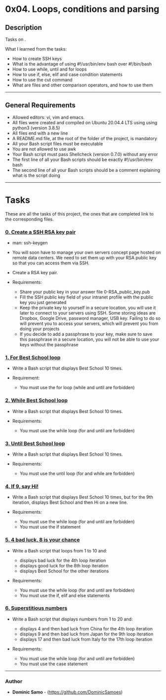 # 0x04. Loops, conditions and parsing

## Description

Tasks on .

What I learned from the tasks:

* How to create SSH keys
* What is the advantage of using #!/usr/bin/env bash over #!/bin/bash
* How to use while, until and for loops
* How to use if, else, elif and case condition statements
* How to use the cut command
* What are files and other comparison operators, and how to use them

---

## General Requirements
* Allowed editors: vi, vim and emacs.
* All files were created and compiled on Ubuntu 20.04.4 LTS using using python3 (version 3.8.5)
* All files end with a new line
* A README.md file, at the root of the folder of the project, is mandatory
* All your Bash script files must be executable
* You are not allowed to use awk
* Your Bash script must pass Shellcheck (version 0.7.0) without any error
* The first line of all your Bash scripts should be exactly #!/usr/bin/env bash
* The second line of all your Bash scripts should be a comment explaining what is the script doing

---

# Tasks

These are all the tasks of this project, the ones that are completed link to the corresponding files.

### [0. Create a SSH RSA key pair](./0-RSA_public_key.pub)
* man: ssh-keygen

* You will soon have to manage your own servers concept page hosted on remote data centers. We need to set them up with your RSA public key so that you can access them via SSH.

* Create a RSA key pair.

* Requirements:

	- Share your public key in your answer file 0-RSA_public_key.pub
	- Fill the SSH public key field of your intranet profile with the public key you just generated
	- Keep the private key to yourself in a secure location, you will use it later to connect to your servers using SSH. Some storing ideas are Dropbox, Google Drive, password manager, USB key. Failing to do so will prevent you to access your servers, which will prevent you from doing your projects
	- If you decide to add a passphrase to your key, make sure to save this passphrase in a secure location, you will not be able to use your keys without the passphrase 


### [1. For Best School loop](./1-for_best_school)
* Write a Bash script that displays Best School 10 times.

* Requirement:

	- You must use the for loop (while and until are forbidden)

### [2. While Best School loop](./2-while_best_school)
* Write a Bash script that displays Best School 10 times.

* Requirements:

	- You must use the while loop (for and until are forbidden)

### [3. Until Best School loop](./3-until_best_school)
* Write a Bash script that displays Best School 10 times.

* Requirements:

	- You must use the until loop (for and while are forbidden)

### [4. If 9, say Hi!](./4-if_9_say_hi)
* Write a Bash script that displays Best School 10 times, but for the 9th iteration, displays Best School and then Hi on a new line.

* Requirements:

	- You must use the while loop (for and until are forbidden)
	- You must use the if statement

### [5. 4 bad luck, 8 is your chance](./5-4_bad_luck_8_is_your_chance)
* Write a Bash script that loops from 1 to 10 and:

	- displays bad luck for the 4th loop iteration
	- displays good luck for the 8th loop iteration
	- displays Best School for the other iterations

* Requirements:

	- You must use the while loop (for and until are forbidden)
	- You must use the if, elif and else statements
	

### [6. Superstitious numbers](./6-superstitious_numbers)
* Write a Bash script that displays numbers from 1 to 20 and:

	- displays 4 and then bad luck from China for the 4th loop iteration
	- displays 9 and then bad luck from Japan for the 9th loop iteration
	- displays 17 and then bad luck from Italy for the 17th loop iteration

* Requirements:

	- You must use the while loop (for and until are forbidden)
	- You must use the case statement



---

### Author
* **Dominic Samo** - (https://github.com/DominicSamoes)

